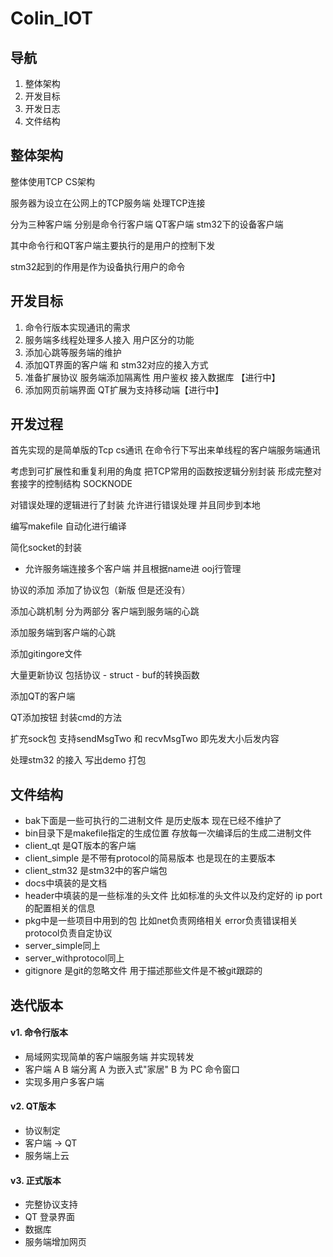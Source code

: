 # Colin_IOT

## 导航

1. 整体架构
2. 开发目标
3. 开发日志
4. 文件结构

## 整体架构

整体使用TCP  CS架构

服务器为设立在公网上的TCP服务端 处理TCP连接

分为三种客户端 分别是命令行客户端 QT客户端 stm32下的设备客户端

其中命令行和QT客户端主要执行的是用户的控制下发

stm32起到的作用是作为设备执行用户的命令

## 开发目标

1. 命令行版本实现通讯的需求
2. 服务端多线程处理多人接入 用户区分的功能
3. 添加心跳等服务端的维护
4. 添加QT界面的客户端 和 stm32对应的接入方式
5. 准备扩展协议 服务端添加隔离性 用户鉴权 接入数据库 【进行中】
6. 添加网页前端界面 QT扩展为支持移动端【进行中】

## 开发过程

首先实现的是简单版的Tcp cs通讯  在命令行下写出来单线程的客户端服务端通讯

考虑到可扩展性和重复利用的角度 把TCP常用的函数按逻辑分别封装 形成完整对套接字的控制结构 SOCKNODE

对错误处理的逻辑进行了封装 允许进行错误处理 并且同步到本地

编写makefile 自动化进行编译

简化socket的封装

* 允许服务端连接多个客户端 并且根据name进 ooj行管理

协议的添加 添加了协议包（新版 但是还没有）

添加心跳机制 分为两部分 客户端到服务端的心跳

添加服务端到客户端的心跳

添加gitingore文件

大量更新协议 包括协议 - struct - buf的转换函数

添加QT的客户端

QT添加按钮 封装cmd的方法

扩充sock包 支持sendMsgTwo 和 recvMsgTwo 即先发大小后发内容

处理stm32 的接入 写出demo 打包

## 文件结构

- bak下面是一些可执行的二进制文件 是历史版本 现在已经不维护了
- bin目录下是makefile指定的生成位置 存放每一次编译后的生成二进制文件
- client_qt 是QT版本的客户端
- client_simple 是不带有protocol的简易版本 也是现在的主要版本
- client_stm32 是stm32中的客户端包
- docs中填装的是文档
- header中填装的是一些标准的头文件 比如标准的头文件以及约定好的 ip port 的配置相关的信息
- pkg中是一些项目中用到的包 比如net负责网络相关 error负责错误相关 protocol负责自定协议
- server_simple同上
- server_withprotocol同上
- gitignore 是git的忽略文件 用于描述那些文件是不被git跟踪的

## 迭代版本

#### v1. 命令行版本

- 局域网实现简单的客户端服务端 并实现转发
- 客户端 A B 端分离 A 为嵌入式"家居" B 为 PC 命令窗口
- 实现多用户多客户端

#### v2. QT版本

- 协议制定
- 客户端 -> QT
- 服务端上云

#### v3. 正式版本

- 完整协议支持
- QT 登录界面
- 数据库
- 服务端增加网页
